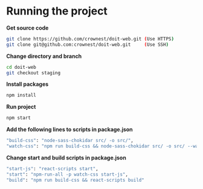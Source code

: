 # Running the project


**Get source code**
```bash
git clone https://github.com/crownest/doit-web.git (Use HTTPS)
git clone git@github.com:crownest/doit-web.git     (Use SSH)
```

**Change directory and branch**
```bash
cd doit-web
git checkout staging
```

**Install packages**
```bash
npm install
```

**Run project**
```bash
npm start
```

**Add the following lines to scripts in package.json**
```bash
"build-css": "node-sass-chokidar src/ -o src/",
"watch-css": "npm run build-css && node-sass-chokidar src/ -o src/ --watch --recursive"
```

**Change start and build scripts in package.json**
```bash
"start-js": "react-scripts start",
"start": "npm-run-all -p watch-css start-js",
"build": "npm run build-css && react-scripts build" 
```
